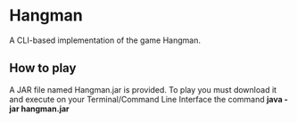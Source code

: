 # Hangman
A CLI-based implementation of the game Hangman.

## How to play
A JAR file named Hangman.jar is provided. To play you must download it and execute on your Terminal/Command Line Interface the command **java -jar hangman.jar**
